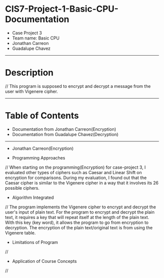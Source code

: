 # CIS7-Project-1-Basic-CPU-Documentation
- Case Project 3
- Team name: Basic CPU
- Jonathan Carreon
- Guadalupe Chavez

**************************************
# Description
// This program is supposed to encrypt and decrypt a message from the user with Vigenere cipher.

**************************************
# Table of Contents
- Documentation from Jonathan Carreon(Encryption)
- Documentation from Guadalupe Chavez(Decryption)

**************************************

- Jonathan Carreon(Encryption)

- Programming Approaches

// When starting on the programming(Encryption) for case-project 3, I evaluated other types of
   ciphers such as Caesar and Linear Shift on encryption for comparisons. During my evaluation,
   I found out that the Caesar cipher is similar to the Vigenere cipher in a way that it involves
   its 26 possible ciphers.

- Algorithm Integrated

// The program implements the Vigenere cipher to encrypt and decrypt the user's input of plain text.
   For the program to encrypt and decrypt the plain text, it requires a key that will repeat itself
   at the length of the plain text. With this key (key word), it allows the program to go from
   encryption to decryption. The encryption of the plain text/original text is from using the Vigenere 
   table.
   
 - Limitations of Program
 
// 

- Application of Course Concepts

// 
